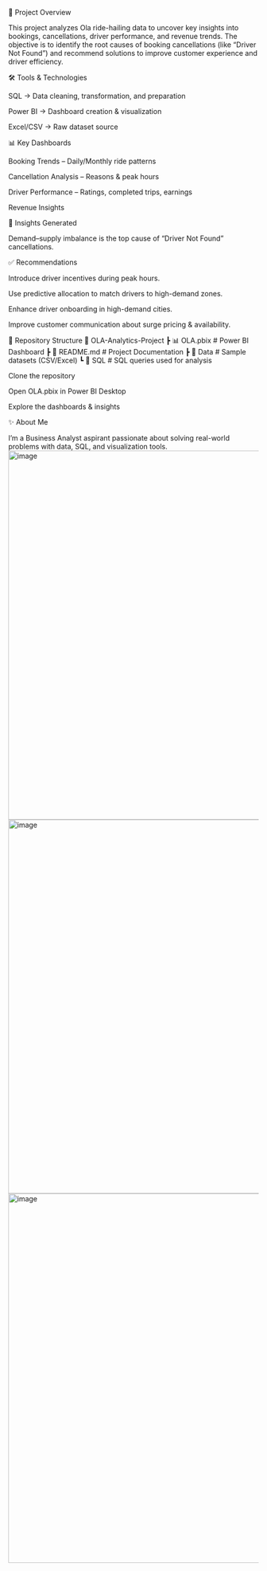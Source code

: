 📌 Project Overview

This project analyzes Ola ride-hailing data to uncover key insights into bookings, cancellations, driver performance, and revenue trends.
The objective is to identify the root causes of booking cancellations (like “Driver Not Found”) and recommend solutions to improve customer experience and driver efficiency.

🛠 Tools & Technologies

SQL → Data cleaning, transformation, and preparation

Power BI → Dashboard creation & visualization

Excel/CSV → Raw dataset source

📊 Key Dashboards

Booking Trends – Daily/Monthly ride patterns

Cancellation Analysis – Reasons & peak hours

Driver Performance – Ratings, completed trips, earnings

Revenue Insights

🔑 Insights Generated

Demand–supply imbalance is the top cause of “Driver Not Found” cancellations.

✅ Recommendations

Introduce driver incentives during peak hours.

Use predictive allocation to match drivers to high-demand zones.

Enhance driver onboarding in high-demand cities.

Improve customer communication about surge pricing & availability.

📂 Repository Structure
📁 OLA-Analytics-Project
 ┣ 📊 OLA.pbix        # Power BI Dashboard
 ┣ 📜 README.md       # Project Documentation
 ┣ 📁 Data            # Sample datasets (CSV/Excel)
 ┗ 📁 SQL             # SQL queries used for analysis

Clone the repository

Open OLA.pbix in Power BI Desktop

Explore the dashboards & insights

✨ About Me

I’m a Business Analyst aspirant passionate about solving real-world problems with data, SQL, and visualization tools.
<img width="1358" height="741" alt="image" src="https://github.com/user-attachments/assets/58515573-ac3a-45d5-8445-0d66736b496a" />
<img width="1333" height="751" alt="image" src="https://github.com/user-attachments/assets/8fa01d3e-4ba5-4519-a0e9-f0c92657823d" />
<img width="1345" height="742" alt="image" src="https://github.com/user-attachments/assets/27d07e8d-86cf-4427-807a-81b4064b574b" />


